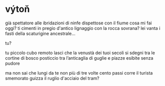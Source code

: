 # výtoň

già spettatore alle ibridazioni
di ninfe dispettose con il fiume
cosa mi fai oggi?
ti cimenti in pregio d'antico lignaggio con la rocca sovrana?
lei vanta i fasti della scaturigine ancestrale...

tu?

tu
piccolo cubo remoto
lasci che la venustà dei tuoi secoli
si sdegni tra le cortine di bosco posticcio
tra l’anticaglia di guglie e piazze
esibite senza pudore

ma non sai che lungi da te non più di tre volte
cento passi
corre il turista smemorato
guizza il ruglio d'acciaio del tram?
